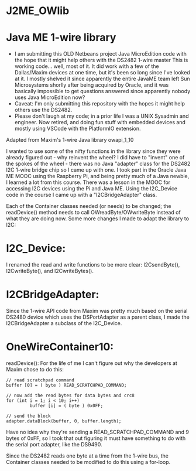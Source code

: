 # J2ME_OWlib

Java ME 1-wire library
=======================

- I am submitting this OLD Netbeans project Java MicroEdition code with the hope that it might help others with the DS2482 1-wire master
This is working code... well, most of it.  It did work with a few of the Dallas/Maxim devices at one time,
but it's been so long since I've looked at it.  I mostly shelved it since apparently the entire JavaME
team left Sun Microsystems shorlly after being acquired by Oracle, and it was basically impossible to
get questions answered since apparently nobody uses Java MicroEdition now?
- Caveat: I'm only submitting this repository with the hopes it might help others use the DS2482.
- Please don't laugh at my code; in a prior life I was a UNIX Sysadmin and engineer.  Now retired, and doing
fun stuff with embedded devices and mostly using VSCode with the PlatformIO extension.

Adapted from Maxim's 1-wire Java library owapi_1_10

I wanted to use some of the nifty functions in the library since they were already
figured out - why reinvent the wheel?  I did have to "invent" one of the spokes of the
wheel - there was no Java "adapter" class for the DS2482 I2C 1-wire bridge chip so I came 
up with one.  I took part in the Oracle Java ME MOOC using the Raspberry Pi, and being 
pretty much of a Java newbie, I learned a lot from this course.  There was a lesson in 
the MOOC for accessing I2C devices using the Pi and Java ME.  Using the I2C_Device code 
in the course I came up with a "I2CBridgeAdapter" class.  

Each of the Container classes needed (or needs) to be changed; the readDevice() method
needs to call OWreadByte/OWwriteByte instead of what they are doing now.
Some more changes I made to adapt the library to I2C:

I2C_Device:
===========
I renamed the read and write functions to be more clear: I2CsendByte(), I2CwriteByte(), and 
I2CwriteBytes().


I2CBridgeAdapter:
=================
Since the 1-wire API code from Maxim was
pretty much based on the serial DS2480 device which uses the DSPortAdapter as a parent class,
I made the I2CBridgeAdapter a subclass of the I2C_Device.

OneWireContainer10:
===================
readDevice():  For the life of me I can't figure out why the developers at Maxim chose to 
do this:

	// read scratchpad command
	buffer [0] = ( byte ) READ_SCRATCHPAD_COMMAND;

	// now add the read bytes for data bytes and crc8
	for (int i = 1; i < 10; i++)
    	     buffer [i] = ( byte ) 0x0FF;

	// send the block
	adapter.dataBlock(buffer, 0, buffer.length);

Have no idea why they're sending a READ_SCRATCHPAD_COMMAND and 9 bytes of 0xFF, so
I took that out figuring it must have something to do with the serial port adapter, like
the DS9490.

Since the DS2482 reads one byte at a time from the 1-wire bus, the Container classes
needed to be modified to do this using a for-loop.


